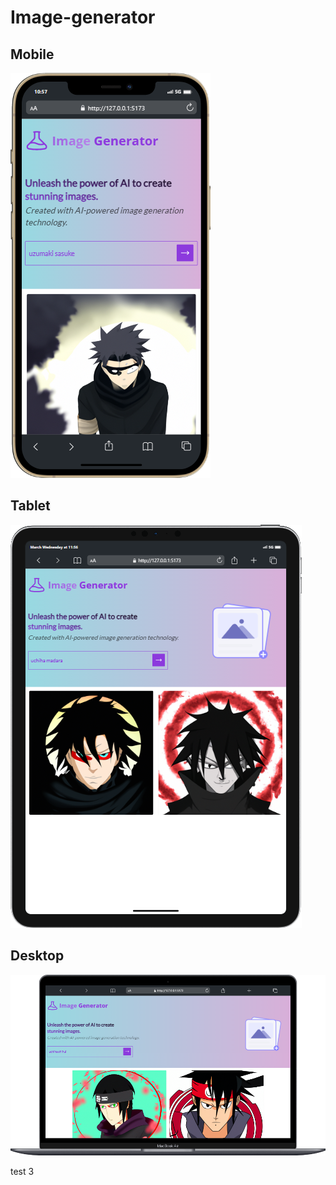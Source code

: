 # Image-generator

## Mobile
![Mobile View](ui/mobile.png)

## Tablet
![Tablet View](ui/tablet.png)

## Desktop
![Desktop View](ui/desktop.png)

test 3
